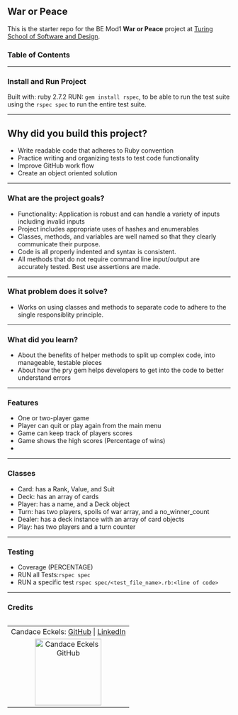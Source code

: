 ## War or Peace

This is the starter repo for the BE Mod1 **War or Peace** project at [Turing School of Software and Design](https://backend.turing.edu/module1/projects/war_or_peace/index). 

### Table of Contents

---

### Install and Run Project
  Built with: ruby 2.7.2
  RUN: `gem install rspec`, to be able to run the test suite using the `rspec spec`
        to run the entire test suite.

---

## Why did you build this project?
  - Write readable code that adheres to Ruby convention
  - Practice writing and organizing tests to test code functionality
  - Improve GitHub work flow 
  - Create an object oriented solution

---

### What are the project goals?
  - Functionality: Application is robust and can handle a variety of inputs including invalid inputs
  - Project includes appropriate uses of hashes and enumerables
  - Classes, methods, and variables are well named so that they clearly communicate their purpose. 
  - Code is all properly indented and syntax is consistent.
  - All methods that do not require command line input/output are accurately tested. Best use assertions are made.

---

### What problem does it solve?
  - Works on using classes and methods to separate code to adhere to the single responsiblity principle.

---
  
### What did you learn?
  - About the benefits of helper methods to split up complex code, into manageable, testable pieces
  - About how the pry gem helps developers to get into the code to better understand errors

---

### Features
  - One or two-player game
  - Player can quit or play again from the main menu
  - Game can keep track of players scores
  - Game shows the high scores (Percentage of wins)
  - 

---

### Classes
  - Card: has a Rank, Value, and Suit
  - Deck: has an array of cards
  - Player: has a name, and a Deck object
  - Turn: has two players, spoils of war array, and a no_winner_count
  - Dealer: has a deck instance with an array of card objects
  - Play: has two players and a turn counter

---

### Testing
  - Coverage (PERCENTAGE)
  - RUN all Tests:`rspec spec`
  - RUN a specific test `rspec spec/<test_file_name>.rb:<line of code>`

---

### Credits
<table align="left">
    <tr>
        <td align="left"> Candace Eckels: <a href="https://github.com/cece-132">GitHub</a> | <a href="https://www.linkedin.com/in/candace-eckels-b66089201/">LinkedIn</a></td>
    </tr>
<td align="center"><img src="https://avatars.githubusercontent.com/u/100653933?v=4" alt="Candace Eckels GitHub"
 width="150" height="auto" /></td>
 </table>